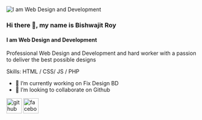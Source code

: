 ![I am Web Design and Development](https://scontent.fdac33-1.fna.fbcdn.net/v/t1.6435-9/169189306_615337979851394_1372763446268408536_n.jpg?_nc_cat=105&ccb=1-5&_nc_sid=730e14&_nc_ohc=jkcYgmY7kgUAX-GUj_j&_nc_ht=scontent.fdac33-1.fna&oh=022628993aaa3aa8133ccde2ce406a03&oe=614E3B17)

### Hi there 👋, my name is Bishwajit Roy
#### I am Web Design and Development


Professional Web Design and Development and hard worker with a passion to deliver the best possible designs

Skills: HTML / CSS/ JS / PHP

- 🔭 I’m currently working on Fix Design BD 
- 👯 I’m looking to collaborate on Github 


[<img src='https://cdn.jsdelivr.net/npm/simple-icons@3.0.1/icons/github.svg' alt='github' height='40'>](https://github.com/bishwajit06)  [<img src='https://cdn.jsdelivr.net/npm/simple-icons@3.0.1/icons/facebook.svg' alt='facebook' height='40'>](https://www.facebook.com/roybishwajitbd)  

